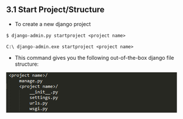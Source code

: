 ## 3.1 Start Project/Structure

- To create a new django project
```
$ django-admin.py startproject <project name>
```

```
C:\ django-admin.exe startproject <project name>
```

- This command gives you the following out-of-the-box django file structure:

![Django Project Structure](images/django-project-structure.png)
